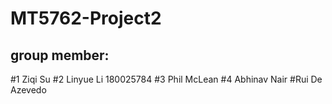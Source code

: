 # MT5762-Project2

## group member:
#1 Ziqi Su
#2 Linyue Li 180025784
#3 Phil McLean
#4 Abhinav Nair
#Rui De Azevedo
